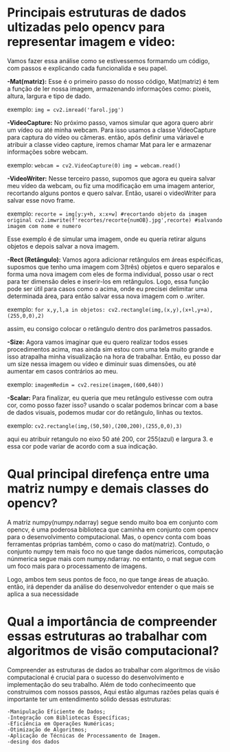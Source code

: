 # Principais estruturas de dados ultizadas pelo opencv para representar imagem e video:

Vamos fazer essa análise como se estivessemos formamdo um código, com passos e explicando cada funcionalida e seu papel.


**-Mat(matriz):**
Esse é o primeiro passo do nosso código, Mat(matriz) é tem a função de ler nossa imagem, armazenando informações como: pixeis, altura, largura e tipo de dado.

exemplo: ```img = cv2.imread('farol.jpg')```


**-VideoCapture:**
No próximo passo, vamos simular que agora quero abrir um vídeo ou até minha webcam. Para isso  usamos a classe VideoCapture para captura do vídeo ou câmeras. então, após definir uma váriavel e atribuir a classe video capture, iremos chamar Mat para ler e armazenar informações sobre webcam. 

exemplo: ```webcam = cv2.VideoCapture(0)``` 
         ```img = webcam.read()```
            

**-VideoWriter:**
Nesse terceiro passo, supomos que agora eu queira salvar meu vídeo da webcam, ou fiz uma modificação em uma imagem anterior, recortando alguns pontos e quero salvar. Então, usarei o videoWriter para salvar esse novo frame.

exemplo: ```recorte = img[y:y+h, x:x+w] #recortando objeto da imagem original cv2.imwrite(f'recortes/recorte{numOB}.jpg',recorte) #salvando imagem com nome e numero```

Esse exemplo é de simular uma imagem, onde eu queria retirar alguns objetos e depois salvar a nova imagem.

**-Rect (Retângulo):**
Vamos agora adicionar retângulos em áreas espécificas, suposmos que tenho uma imagem com 3(três) objetos e quero separalos e forma uma nova imagem com eles de forma individual, posso usar o rect para ter dimensão deles e inserir-los em retângulos. Logo, essa função pode ser útil para casos como o acima, onde eu precisei delimitar uma determinada área, para então salvar essa nova imagem com o .writer.

exemplo: ```for x,y,l,a in objetos: cv2.rectangle(img,(x,y),(x+l,y+a),(255,0,0),2) ```

assim, eu consigo colocar o retângulo dentro dos parâmetros passados.

**-Size:**
Agora vamos imaginar que eu quero realizar todos esses procedimentos acima, mas ainda sim estou com uma tela muito grande e isso atrapalha minha visualização na hora de trabalhar. Então, eu posso dar um size nessa imagem ou vídeo e diminuir suas dimensões, ou até aumentar em casos contrários ao meu.

exemplo:  ```imagemRedim = cv2.resize(imagem,(600,640))```

**-Scalar:**
Para finalizar, eu queria que meu retângulo estivesse com outra cor, como posso fazer isso? usando o scalar podemos brincar com a base de dados visuais, podemos mudar cor do retângulo, linhas ou textos.

exemplo: ```cv2.rectangle(img,(50,50),(200,200),(255,0,0),3)```

aqui eu atribuir retangulo no eixo 50 até 200, cor 255(azul) e largura 3. e essa cor pode variar de acordo com a sua indicação.



# Qual principal direfença entre uma matriz numpy e demais classes do opencv?

A matriz numpy(numpy.ndarray) segue sendo muito boa em conjunto com opencv, é uma poderosa biblioteca que caminha em conjunto com opencv para o desenvolvimento computacional. Mas, o opencv conta com boas ferramentas próprias também, como o caso do mat(matriz). Contudo, o conjunto numpy tem mais foco no que tange dados númericos, computação núnmerica segue mais com numpy.ndarray. no entanto, o mat segue com um foco mais para o processamento de imagens.

Logo, ambos tem seus pontos de foco, no que tange áreas de atuação. então, irá depender da análise do desenvolvedor entender o que mais se aplica a sua necessidade

# Qual a importância de compreender essas estruturas ao trabalhar com algoritmos de visão computacional?

Compreender as estruturas de dados ao trabalhar com algoritmos de visão computacional é crucial para o sucesso do desenvolvimento e implementação do seu trabalho. Além de todo conhecimeento que construimos com nossos passos, Aqui estão algumas razões pelas quais é importante ter um entendimento sólido dessas estruturas:

    -Manipulação Eficiente de Dados;
    -Integração com Bibliotecas Específicas;
    -Eficiência em Operações Numéricas;
    -Otimização de Algoritmos;
    -Aplicação de Técnicas de Processamento de Imagem.
    -desing dos dados